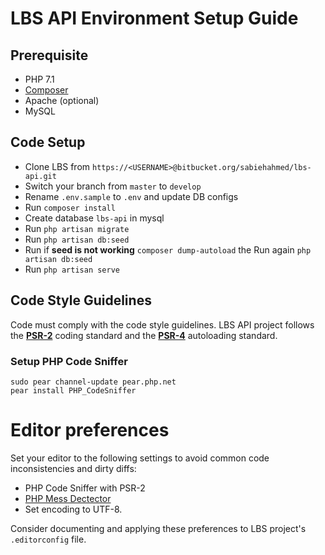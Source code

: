 # LBS API Environment Setup Guide


## Prerequisite

* PHP 7.1
* [Composer](https://getcomposer.org/doc/00-intro.md)
* Apache (optional)
* MySQL

## Code Setup
* Clone LBS from `https://<USERNAME>@bitbucket.org/sabiehahmed/lbs-api.git`
* Switch your branch from `master` to `develop`
* Rename `.env.sample` to `.env` and update DB configs
* Run `composer install`
* Create database `lbs-api` in mysql
* Run `php artisan migrate`
* Run `php artisan db:seed`
* Run if __seed is not working__ `composer dump-autoload` the Run again `php artisan db:seed`
* Run `php artisan serve`


## Code Style Guidelines
Code must comply with the code style guidelines. LBS API project follows the [__PSR-2__](http://www.php-fig.org/psr/psr-2/) coding standard and the [__PSR-4__](http://www.php-fig.org/psr/psr-4/) autoloading standard.

### Setup PHP Code Sniffer
```
sudo pear channel-update pear.php.net
pear install PHP_CodeSniffer
```
##### 

# Editor preferences
Set your editor to the following settings to avoid common code inconsistencies and dirty diffs:
* PHP Code Sniffer with PSR-2
* [PHP Mess Dectector](https://phpmd.org/)
* Set encoding to UTF-8.

Consider documenting and applying these preferences to LBS project's `.editorconfig` file.
